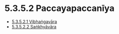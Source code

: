 # 5.3.5.2 Paccayapaccanīya

* [5.3.5.2.1 Vibhaṅgavāra](5.3.5.2/5.3.5.2.1.md)
* [5.3.5.2.2 Saṅkhyāvāra](5.3.5.2/5.3.5.2.2.md)
